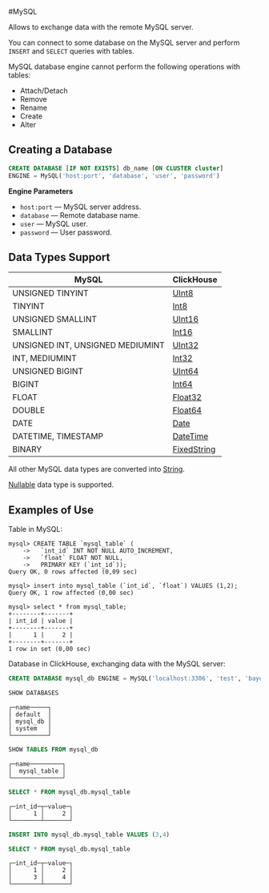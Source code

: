 #MySQL

Allows to exchange data with the remote MySQL server.

You can connect to some database on the MySQL server and perform `INSERT` and `SELECT` queries with tables.

MySQL database engine cannot perform the following operations with tables:

- Attach/Detach
- Remove
- Rename
- Create
- Alter


## Creating a Database

``` sql
CREATE DATABASE [IF NOT EXISTS] db_name [ON CLUSTER cluster]
ENGINE = MySQL('host:port', 'database', 'user', 'password')
```

**Engine Parameters**

- `host:port` — MySQL server address.
- `database` — Remote database name.
- `user` — MySQL user.
- `password` — User password.


## Data Types Support

MySQL | ClickHouse
------|------------
UNSIGNED TINYINT | [UInt8](../data_types/int_uint.md)
TINYINT | [Int8](../data_types/int_uint.md)
UNSIGNED SMALLINT | [UInt16](../data_types/int_uint.md)
SMALLINT | [Int16](../data_types/int_uint.md)
UNSIGNED INT, UNSIGNED MEDIUMINT | [UInt32](../data_types/int_uint.md)
INT, MEDIUMINT | [Int32](../data_types/int_uint.md)
UNSIGNED BIGINT | [UInt64](../data_types/int_uint.md)
BIGINT | [Int64](../data_types/int_uint.md)
FLOAT | [Float32](../data_types/float.md)
DOUBLE | [Float64](../data_types/float.md)
DATE | [Date](../data_types/date.md)
DATETIME, TIMESTAMP | [DateTime](../data_types/datetime.md)
BINARY | [FixedString](../data_types/fixedstring.md)

All other MySQL data types are converted into [String](../data_types/string.md).

[Nullable](../data_types/nullable.md) data type is supported.


## Examples of Use

Table in MySQL:

```
mysql> CREATE TABLE `mysql_table` (
    ->   `int_id` INT NOT NULL AUTO_INCREMENT,
    ->   `float` FLOAT NOT NULL,
    ->   PRIMARY KEY (`int_id`));
Query OK, 0 rows affected (0,09 sec)

mysql> insert into mysql_table (`int_id`, `float`) VALUES (1,2);
Query OK, 1 row affected (0,00 sec)

mysql> select * from mysql_table;
+--------+-------+
| int_id | value |
+--------+-------+
|      1 |     2 |
+--------+-------+
1 row in set (0,00 sec)
```

Database in ClickHouse, exchanging data with the MySQL server:

```sql
CREATE DATABASE mysql_db ENGINE = MySQL('localhost:3306', 'test', 'bayonet', '123')
```
```sql
SHOW DATABASES
```
```text
┌─name─────┐
│ default  │
│ mysql_db │
│ system   │
└──────────┘
```
```sql
SHOW TABLES FROM mysql_db
```
```text
┌─name─────────┐
│  mysql_table │
└──────────────┘
```
```sql
SELECT * FROM mysql_db.mysql_table
```
```text
┌─int_id─┬─value─┐
│      1 │     2 │
└────────┴───────┘
```
```sql
INSERT INTO mysql_db.mysql_table VALUES (3,4)
```
```sql
SELECT * FROM mysql_db.mysql_table
```
```text
┌─int_id─┬─value─┐
│      1 │     2 │
│      3 │     4 │
└────────┴───────┘
```
